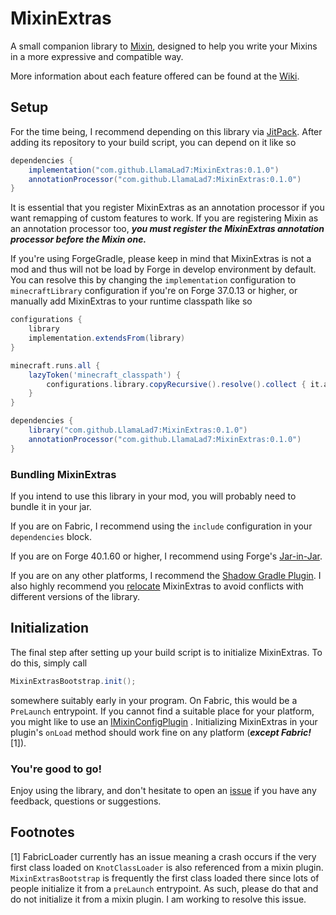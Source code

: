 # MixinExtras

A small companion library to [Mixin](https://github.com/SpongePowered/Mixin/), designed to help you write your Mixins in
a more expressive and compatible way.

More information about each feature offered can be found at the [Wiki](https://github.com/LlamaLad7/MixinExtras/wiki).

## Setup

For the time being, I recommend depending on this library via [JitPack](https://jitpack.io/). After adding its
repository to your build script, you can depend on it like so

```gradle
dependencies {
    implementation("com.github.LlamaLad7:MixinExtras:0.1.0")
    annotationProcessor("com.github.LlamaLad7:MixinExtras:0.1.0")
}
```

It is essential that you register MixinExtras as an annotation processor if you want remapping of custom features to
work. If you are registering Mixin as an annotation processor too, ***you must register the MixinExtras annotation
processor before the Mixin one.***

If you're using ForgeGradle, please keep in mind that MixinExtras is not a mod and thus will not be load by Forge in develop environment by default. You can resolve this by changing the `implementation` configuration to `minecraftLibrary` configuration if you're on Forge 37.0.13 or higher, or manually add MixinExtras to your runtime classpath like so

```gradle
configurations {
	library
	implementation.extendsFrom(library)
}

minecraft.runs.all {
    lazyToken('minecraft_classpath') {
        configurations.library.copyRecursive().resolve().collect { it.absolutePath }.join(File.pathSeparator)
    }
}

dependencies {
    library("com.github.LlamaLad7:MixinExtras:0.1.0")
    annotationProcessor("com.github.LlamaLad7:MixinExtras:0.1.0")
}
```

### Bundling MixinExtras

If you intend to use this library in your mod, you will probably need to bundle it in your jar.

If you are on Fabric, I recommend using the `include` configuration in your `dependencies` block.

If you are on Forge 40.1.60 or higher, I recommend using Forge's [Jar-in-Jar](https://github.com/MinecraftForge/ForgeGradle/wiki/Dependencies#jar-in-jar).

If you are on any other platforms, I recommend the [Shadow Gradle Plugin](https://imperceptiblethoughts.com/shadow/). I
also highly recommend you [relocate](https://imperceptiblethoughts.com/shadow/configuration/relocation/) MixinExtras to
avoid conflicts with different versions of the library.

## Initialization

The final step after setting up your build script is to initialize MixinExtras. To do this, simply call

```java
MixinExtrasBootstrap.init();
```

somewhere suitably early in your program. On Fabric, this would be a `PreLaunch` entrypoint. If you cannot find a
suitable place for your platform, you might like to use
an [IMixinConfigPlugin](https://github.com/SpongePowered/Mixin/blob/master/src/main/java/org/spongepowered/asm/mixin/extensibility/IMixinConfigPlugin.java)
. Initializing MixinExtras in your plugin's `onLoad` method should work fine on any platform (***except Fabric!*** [1]).

### You're good to go!

Enjoy using the library, and don't hesitate to open an [issue](https://github.com/LlamaLad7/MixinExtras/issues) if you
have any feedback, questions or suggestions.

## Footnotes
[1] FabricLoader currently has an issue meaning a crash occurs if the very first class loaded on `KnotClassLoader` is also referenced from a mixin plugin. `MixinExtrasBootstrap` is frequently the first class loaded there since lots of people initialize it from a `preLaunch` entrypoint. As such, please do that and do not initialize it from a mixin plugin. I am working to resolve this issue.
